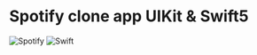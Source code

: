 # Spotify clone app  UIKit & Swift5


![Spotify](https://img.shields.io/badge/Spotify-1ED760?&style=for-the-badge&logo=spotify&logoColor=white)
![Swift](https://img.shields.io/badge/Swift-FA7343?style=for-the-badge&logo=swift&logoColor=white)
